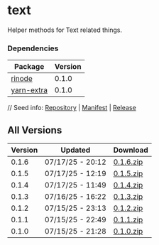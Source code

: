 # text

Helper methods for Text related things.

### Dependencies

|Package|Version|
|---|---|
|[rinode](../rinode)|0.1.0|
|[yarn-extra](../yarn-extra)|0.1.0|

// Seed info: [Repository](https://github.com/fabriccore/text-js) | [Manifest](https://raw.githubusercontent.com/fabriccore/text-js/refs/heads/master/package.json) | [Release](https://github.com/fabriccore/text-js/archive/refs/heads/master.zip)

## All Versions

|Version|Updated|Download|
|---|---|---|
|0.1.6|07/17/25 - 20:12|[0.1.6.zip](./releases/0.1.6.zip)|
|0.1.5|07/17/25 - 12:19|[0.1.5.zip](./releases/0.1.5.zip)|
|0.1.4|07/17/25 - 11:49|[0.1.4.zip](./releases/0.1.4.zip)|
|0.1.3|07/16/25 - 16:22|[0.1.3.zip](./releases/0.1.3.zip)|
|0.1.2|07/15/25 - 23:13|[0.1.2.zip](./releases/0.1.2.zip)|
|0.1.1|07/15/25 - 22:49|[0.1.1.zip](./releases/0.1.1.zip)|
|0.1.0|07/15/25 - 21:28|[0.1.0.zip](./releases/0.1.0.zip)|